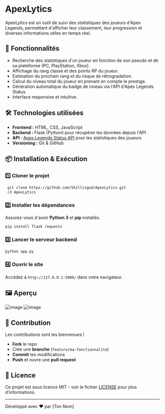 # ApexLytics

ApexLytics est un outil de suivi des statistiques des joueurs d'Apex Legends, permettant d'afficher leur classement, leur progression et diverses informations utiles en temps réel.

## 🚀 Fonctionnalités

- Recherche des statistiques d'un joueur en fonction de son pseudo et de sa plateforme (PC, PlayStation, Xbox).
- Affichage du rang classé et des points RP du joueur.
- Estimation du prochain rang et du risque de rétrogradation.
- Calcul du niveau total du joueur en prenant en compte le prestige.
- Génération automatique du badge de niveau via l'API d'Apex Legends Status.
- Interface responsive et intuitive.

## 🛠️ Technologies utilisées

- **Frontend :** HTML, CSS, JavaScript
- **Backend :** Flask (Python) pour récupérer les données depuis l'API
- **API :** [Apex Legends Status API](https://apexlegendsstatus.com/) pour les statistiques des joueurs
- **Versioning :** Git & GitHub

## 📦 Installation & Exécution

### 1️⃣ Cloner le projet
```bash
 git clone https://github.com/Skillisgod/ApexLytics.git
 cd ApexLytics
```

### 2️⃣ Installer les dépendances
Assurez-vous d'avoir **Python 3** et **pip** installés.
```bash
pip install flask requests
```

### 3️⃣ Lancer le serveur backend
```bash
python app.py
```

### 4️⃣ Ouvrir le site
Accédez à `http://127.0.0.1:5000/` dans votre navigateur.

## 🖼️ Aperçu
![image](https://github.com/user-attachments/assets/ea24c20f-1906-4fdc-bd34-a0ea6c20c9b7)
![image](https://github.com/user-attachments/assets/c062195f-a785-45cb-a174-914a6cb32814)

## 🤝 Contribution
Les contributions sont les bienvenues !
- **Fork** le repo
- Crée une **branche** (`feature/ma-fonctionnalite`)
- **Commit** tes modifications
- **Push** et ouvre une **pull request**

## 📜 Licence
Ce projet est sous licence MIT - voir le fichier [LICENSE](LICENSE) pour plus d’informations.

---
Développé avec ❤️ par [Ton Nom]

